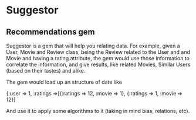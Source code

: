 # Suggestor 
## Recommendations gem

Suggestor is a gem that will help you relating data. For example, given a User, Movie and Review class, 
being the Review related to the User and and Movie and having a rating attribute, the gem would use those 
information to correlate the information, and give results, like related Movies, Similar Users (based on their
tastes) and alike. 

The gem would load up an structure of date like  
 
   {:user => 1, :ratings =>[{:ratings => 12, :movie => 1}, {:ratings => 1, :movie => 12}]

And use it to apply some algorithms to it (taking in mind bias, relations, etc).
